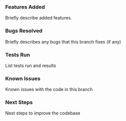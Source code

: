 ### Features Added
Briefly describe added features.

### Bugs Resolved
Briefly describes any bugs that this branch fixes (if any)

### Tests Run
List tests run and results

### Known Issues
Known issues with the code in this branch

### Next Steps
Next steps to improve the codebase
